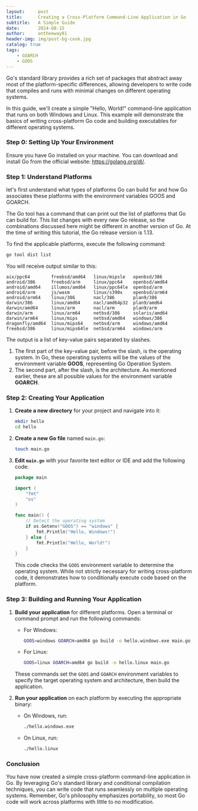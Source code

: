 ```yaml
---
layout:     post
title:      Creating a Cross-Platform Command-Line Application in Go
subtitle:   A Simple Guide
date:       2024-08-15
author:     ontheeway01
header-img: img/post-bg-cook.jpg
catalog: true
tags: 
    - GOARCH
    - GOOS
---
```



Go's standard library provides a rich set of packages that abstract away most of the platform-specific differences, allowing developers to write code that compiles and runs with minimal changes on different operating systems.

In this guide, we'll create a simple "Hello, World!" command-line application that runs on both Windows and Linux. This example will demonstrate the basics of writing cross-platform Go code and building executables for different operating systems.


### Step 0: Setting Up Your Environment

Ensure you have Go installed on your machine. You can download and install Go from the official website: <https://golang.org/dl/>.

### Step 1: Understand Platforms
let's first understand what types of platforms Go can build for and how Go associates these platforms with the environment variables GOOS and GOARCH.

The Go tool has a command that can print out the list of platforms that Go can build for. This list changes with every new Go release, so the combinations discussed here might be different in another version of Go. At the time of writing this tutorial, the Go release version is 1.13.

To find the applicable platforms, execute the following command:

```bash
go tool dist list
```

You will receive output similar to this:

```plaintext
aix/ppc64        freebsd/amd64   linux/mipsle   openbsd/386
android/386      freebsd/arm     linux/ppc64    openbsd/amd64
android/amd64    illumos/amd64   linux/ppc64le  openbsd/arm
android/arm      js/wasm         linux/s390x    openbsd/arm64
android/arm64    linux/386       nacl/386       plan9/386
darwin/386       linux/amd64     nacl/amd64p32  plan9/amd64
darwin/amd64     linux/arm       nacl/arm       plan9/arm
darwin/arm       linux/arm64     netbsd/386     solaris/amd64
darwin/arm64     linux/mips      netbsd/amd64   windows/386
dragonfly/amd64  linux/mips64    netbsd/arm     windows/amd64
freebsd/386      linux/mips64le  netbsd/arm64   windows/arm
```

The output is a list of key-value pairs separated by slashes. 
1. The first part of the key-value pair, before the slash, is the operating system. In Go, these operating systems will be the values of the environment variable **GOOS**, representing Go Operation System.
2. The second part, after the slash, is the architecture. As mentioned earlier, these are all possible values for the environment variable **GOARCH**.

### Step 2: Creating Your Application

1. **Create a new directory** for your project and navigate into it:
   ```bash
   mkdir hello
   cd hello
   ```

2. **Create a new Go file** named `main.go`:
   ```bash
   touch main.go
   ```

3. **Edit `main.go`** with your favorite text editor or IDE and add the following code:

   ```go
   package main

   import (
       "fmt"
       "os"
   )

   func main() {
       // Detect the operating system
       if os.Getenv("GOOS") == "windows" {
           fmt.Println("Hello, Windows!")
       } else {
           fmt.Println("Hello, World!")
       }
   }
   ```

   This code checks the `GOOS` environment variable to determine the operating system. While not strictly necessary for writing cross-platform code, it demonstrates how to conditionally execute code based on the platform.

### Step 3: Building and Running Your Application

1. **Build your application** for different platforms. Open a terminal or command prompt and run the following commands:

   - For Windows:
     ```bash
     GOOS=windows GOARCH=amd64 go build -o hello.windows.exe main.go
     ```

   - For Linux:
     ```bash
     GOOS=linux GOARCH=amd64 go build -o hello.linux main.go
     ```

   These commands set the `GOOS` and `GOARCH` environment variables to specify the target operating system and architecture, then build the application.

2. **Run your application** on each platform by executing the appropriate binary:

   - On Windows, run:
     ```bash
     ./hello.windows.exe
     ```

   - On Linux, run:
     ```bash
     ./hello.linux
     ```

### Conclusion

You have now created a simple cross-platform command-line application in Go. By leveraging Go's standard library and conditional compilation techniques, you can write code that runs seamlessly on multiple operating systems. Remember, Go's philosophy emphasizes portability, so most Go code will work across platforms with little to no modification.
